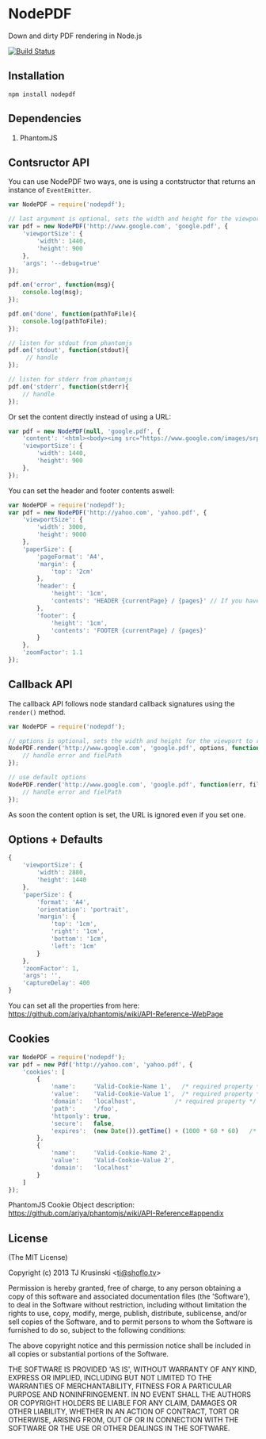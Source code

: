 # NodePDF

Down and dirty PDF rendering in Node.js

[![Build Status](https://travis-ci.org/TJkrusinski/NodePDF.png?branch=master)](https://travis-ci.org/TJkrusinski/NodePDF)

## Installation

````
npm install nodepdf
````

## Dependencies

1. PhantomJS

## Contsructor API

You can use NodePDF two ways, one is using a contstructor that returns an instance of `EventEmitter`.

```` javascript
var NodePDF = require('nodepdf');

// last argument is optional, sets the width and height for the viewport to render the pdf from. (see additional options)
var pdf = new NodePDF('http://www.google.com', 'google.pdf', {
	'viewportSize': {
		'width': 1440,
		'height': 900
	}, 
	'args': '--debug=true'
});

pdf.on('error', function(msg){
	console.log(msg);
});

pdf.on('done', function(pathToFile){
	console.log(pathToFile);
});

// listen for stdout from phantomjs
pdf.on('stdout', function(stdout){
	 // handle
});

// listen for stderr from phantomjs
pdf.on('stderr', function(stderr){
	// handle
});

````
Or set the content directly instead of using a URL:
```` javascript
var pdf = new NodePDF(null, 'google.pdf', {
	'content': '<html><body><img src="https://www.google.com/images/srpr/logo11w.png" alt="google"/></body></html>',
	'viewportSize': {
		'width': 1440,
		'height': 900
	},
});
````


You can set the header and footer contents aswell:
```` javascript
var NodePDF = require('nodepdf');
var pdf = new NodePDF('http://yahoo.com', 'yahoo.pdf', {
	'viewportSize': {
		'width': 3000,
		'height': 9000
	},
	'paperSize': {
		'pageFormat': 'A4',
		'margin': {
			'top': '2cm'
		},
		'header': {
			'height': '1cm',
			'contents': 'HEADER {currentPage} / {pages}' // If you have 2 pages the result looks like this: HEADER 1 / 2
		},
		'footer': {
			'height': '1cm',
			'contents': 'FOOTER {currentPage} / {pages}'
		}
	},
	'zoomFactor': 1.1
});
````

## Callback API

The callback API follows node standard callback signatures using the `render()` method.

```` javascript
var NodePDF = require('nodepdf');

// options is optional, sets the width and height for the viewport to render the pdf from. (see additional options)
NodePDF.render('http://www.google.com', 'google.pdf', options, function(err, filePath){
	// handle error and fielPath
});

// use default options
NodePDF.render('http://www.google.com', 'google.pdf', function(err, filePath){
	// handle error and fielPath
});

````

As soon the content option is set, the URL is ignored even if you set one.

## Options + Defaults
```` javascript
{
	'viewportSize': {
		'width': 2880,
		'height': 1440
	},
	'paperSize': {
		'format': 'A4',
		'orientation': 'portrait',
		'margin': {
			'top': '1cm',
			'right': '1cm',
			'bottom': '1cm',
			'left': '1cm'
		}
	},
	'zoomFactor': 1,
	'args': '',
	'captureDelay': 400
}
````

You can set all the properties from here: https://github.com/ariya/phantomjs/wiki/API-Reference-WebPage

## Cookies

```` javascript
var NodePDF = require('nodepdf');
var pdf = new Pdf('http://yahoo.com', 'yahoo.pdf', {
	'cookies': [
		{
			'name':     'Valid-Cookie-Name 1',   /* required property */
			'value':    'Valid-Cookie-Value 1',  /* required property */
			'domain':   'localhost',           /* required property */
			'path':     '/foo',
			'httponly': true,
			'secure':   false,
			'expires':  (new Date()).getTime() + (1000 * 60 * 60)   /* <-- expires in 1 hour */
		},
		{
			'name':     'Valid-Cookie-Name 2',
			'value':    'Valid-Cookie-Value 2',
			'domain':   'localhost'
		}
	]
});
````

PhantomJS Cookie Object description: https://github.com/ariya/phantomjs/wiki/API-Reference#appendix

## License

(The MIT License)

Copyright (c) 2013 TJ Krusinski &lt;tj@shoflo.tv&gt;

Permission is hereby granted, free of charge, to any person obtaining
a copy of this software and associated documentation files (the
'Software'), to deal in the Software without restriction, including
without limitation the rights to use, copy, modify, merge, publish,
distribute, sublicense, and/or sell copies of the Software, and to
permit persons to whom the Software is furnished to do so, subject to
the following conditions:

The above copyright notice and this permission notice shall be
included in all copies or substantial portions of the Software.

THE SOFTWARE IS PROVIDED 'AS IS', WITHOUT WARRANTY OF ANY KIND,
EXPRESS OR IMPLIED, INCLUDING BUT NOT LIMITED TO THE WARRANTIES OF
MERCHANTABILITY, FITNESS FOR A PARTICULAR PURPOSE AND NONINFRINGEMENT.
IN NO EVENT SHALL THE AUTHORS OR COPYRIGHT HOLDERS BE LIABLE FOR ANY
CLAIM, DAMAGES OR OTHER LIABILITY, WHETHER IN AN ACTION OF CONTRACT,
TORT OR OTHERWISE, ARISING FROM, OUT OF OR IN CONNECTION WITH THE
SOFTWARE OR THE USE OR OTHER DEALINGS IN THE SOFTWARE.
